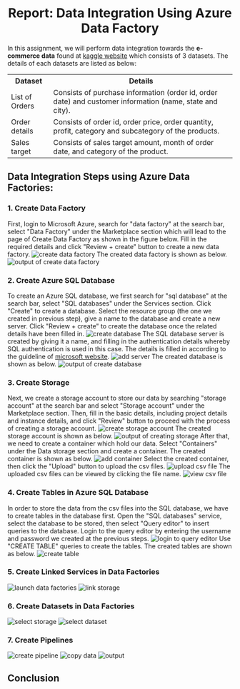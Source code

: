 <h1 align="center">Report: Data Integration Using Azure Data Factory</h1>

In this assignment, we will perform data integration towards the <b>e-commerce data</b> found at <a href="https://www.kaggle.com/datasets/benroshan/ecommerce-data?resource=download&select=List+of+Orders.csv">kaggle website</a> which consists of 3 datasets. The details of each datasets are listed as below:
<table>
  <tr>
    <th>Dataset</th>
    <th>Details</th>
  </tr>  
  <tr>
    <td>List of Orders</td>
    <td>Consists of purchase information (order id, order date) and customer information (name, state and city). </td>
  </tr>
  <tr>
    <td>Order details</td>
    <td>Consists of order id, order price, order quantity, profit, category and subcategory of the products. </td>
  </tr>  
  <tr>
    <td>Sales target</td>
    <td>Consists of sales target amount, month of order date, and category of the product.</td>
  </tr>  
</table>

## Data Integration Steps using Azure Data Factories:

### 1. Create Data Factory
First, login to Microsoft Azure, search for "data factory" at the search bar, select "Data Factory" under the Marketplace section which will lead to the page of Create Data Factory as shown in the figure below. Fill in the required details and click "Review + create" button to create a new data factory.
<img src="https://github.com/drshahizan/special-topic-data-engineering/assets/120614391/f870a4db-3207-4fbd-8068-860dceb02ebe" alt="create data factory">
The created data factory is shown as below. 
<img src="https://github.com/drshahizan/special-topic-data-engineering/assets/120614391/4583ad17-141b-4a2a-af4f-b2d2f435027b" alt="output of create data factory">


### 2. Create Azure SQL Database
To create an Azure SQL database, we first search for "sql database" at the search bar, select "SQL databases" under the Services section. Click "Create" to create a database. Select the resource group (the one we created in previous step), give a name to the database and create a new server. Click "Review + create" to create the database once the related details have been filled in. 
<img src="https://github.com/drshahizan/special-topic-data-engineering/assets/120614391/97a0ecca-5d5c-4edb-9ffc-d02c37fc8205" alt="create database">
The SQL database server is created by giving it a name, and filling in the authentication details whereby SQL authentication is used in this case. The details is filled in according to the guideline of <a href="https://learn.microsoft.com/en-us/azure/azure-sql/database/single-database-create-quickstart?view=azuresql&tabs=azure-portal">microsoft website</a>. 
<img src="https://github.com/drshahizan/special-topic-data-engineering/assets/120614391/706e84c8-5709-4568-bcea-f85860af5079" alt="add server">
The created database is shown as below.
<img src="https://github.com/drshahizan/special-topic-data-engineering/assets/120614391/152eae05-f07f-4eea-bb68-00cd9863d5f2" alt="output of create database">       

### 3. Create Storage
Next, we create a storage account to store our data by searching "storage account" at the search bar and select "Storage account" under the Marketplace section. Then, fill in the basic details, including project details and instance details, and click "Review" button to proceed with the process of creating a storage account. 
<img src="https://github.com/drshahizan/special-topic-data-engineering/assets/120614391/ff04c311-eb05-4123-aae3-16a531087cc0" alt="create storage account">
The created storage account is shown as below. 
<img src="https://github.com/drshahizan/special-topic-data-engineering/assets/120614391/696638b2-3d45-4deb-923a-4565a8ad982a" alt="output of creating storage">
After that, we need to create a container which hold our data. Select "Containers" under the Data storage section and create a container. The created container is shown as below.
<img src="https://github.com/drshahizan/special-topic-data-engineering/assets/120614391/17231397-00f5-4b03-a4d1-f247af16c187" alt="add container">
Select the created container, then click the "Upload" button to upload the csv files. 
<img src="https://github.com/drshahizan/special-topic-data-engineering/assets/120614391/72926bd6-e3a6-452e-b4f0-5d5d302cf2e6" alt="upload csv file">
The uploaded csv files can be viewed by clicking the file name. 
<img src="https://github.com/drshahizan/special-topic-data-engineering/assets/120614391/3cd1e7b4-e022-4331-b71a-150f4bdf3e5a" alt="view csv file">



### 4. Create Tables in Azure SQL Database
In order to store the data from the csv files into the SQL database, we have to create tables in the database first. Open the "SQL databases" service, select the database to be stored, then select "Query editor" to insert queries to the database. Login to the query editor by entering the username and password we created at the previous steps. 
<img src="https://github.com/drshahizan/special-topic-data-engineering/assets/120614391/2a35fbb3-ae7a-499d-847a-d090f9cda11b" alt="login to query editor">
Use "CREATE TABLE" queries to create the tables. The created tables are shown as below. 
<img src="https://github.com/drshahizan/special-topic-data-engineering/assets/120614391/e005ac64-0ec1-4731-b42a-0cf057e0b1b3" alt="create table">


### 5. Create Linked Services in Data Factories

<img src="https://github.com/drshahizan/special-topic-data-engineering/assets/120614391/5ca533d7-c507-425d-a0e6-55198433a542" alt="launch data factories">

<img src="https://github.com/drshahizan/special-topic-data-engineering/assets/120614391/0736e2c8-5e9b-4373-8aaa-ab98ea838023" alt="link storage">


### 6. Create Datasets in Data Factories
<img src="https://github.com/drshahizan/special-topic-data-engineering/assets/120614391/fbf44e34-3ad7-4002-8bd5-586bb2cc26e6" alt="select storage">

<img src="https://github.com/drshahizan/special-topic-data-engineering/assets/120614391/319c0a78-bc57-4507-a755-dada6e45f258" alt="select dataset">

### 7. Create Pipelines
<img src="https://github.com/drshahizan/special-topic-data-engineering/assets/120614391/50d9b828-9485-430b-bdb2-9ee8e0e0fefe" alt="create pipeline">

<img src="https://github.com/drshahizan/special-topic-data-engineering/assets/120614391/d0250613-7d70-4f5f-b8b8-686bcc3f0740" alt="copy data">

<img src="https://github.com/drshahizan/special-topic-data-engineering/assets/120614391/1fd7608d-676e-451e-a72c-41f250a029e6" alt="output">

## Conclusion
